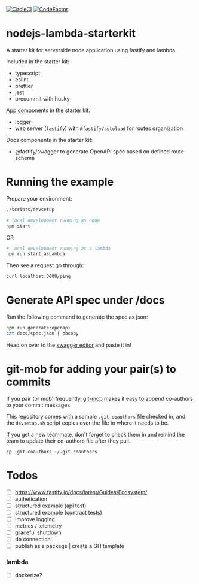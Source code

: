 [![CircleCI](https://dl.circleci.com/status-badge/img/gh/jessicamann/nodejs-lambda-starterkit/tree/main.svg?style=svg)](https://dl.circleci.com/status-badge/redirect/gh/jessicamann/nodejs-lambda-starterkit/tree/main)
[![CodeFactor](https://www.codefactor.io/repository/github/jessicamann/nodejs-lambda-starterkit/badge)](https://www.codefactor.io/repository/github/jessicamann/nodejs-lambda-starterkit)

# nodejs-lambda-starterkit

A starter kit for serverside node application using fastify and lambda.

Included in the starter kit:

- typescript
- eslint
- prettier
- jest
- precommit with husky

App components in the starter kit:

- logger
- web server (`fastify`) with `@fastify/autoload` for routes organization

Docs components in the starter kit:

- @fastify/swagger to generate OpenAPI spec based on defined route schema

# Running the example

Prepare your environment:

```bash
./scripts/devsetup
```

```bash
# local development running as node
npm start
```

OR

```bash
# local development running as a lambda
npm run start:asLambda
```

Then see a request go through:

```bash
curl localhost:3000/ping
```

# Generate API spec under /docs

Run the following command to generate the spec as json:

```bash
npm run generate:openapi
cat docs/spec.json | pbcopy
```

Head on over to the [swagger editor](https://editor-next.swagger.io/) and paste it in!

# git-mob for adding your pair(s) to commits

If you pair (or mob) frequently, [git-mob](https://www.npmjs.com/package/git-mob#add-co-author-from-github) makes it easy to append co-authors to your commit messages.

This repository comes with a sample `.git-coauthors` file checked in, and the `devsetup.sh` script copies over the file to where it needs to be.

If you get a new teammate, don't forget to check them in and remind the team to update their co-authors file after they pull.

```
cp .git-coauthors ~/.git-coauthors
```

# Todos

- [ ] https://www.fastify.io/docs/latest/Guides/Ecosystem/
- [ ] authetication
- [ ] structured example (api test)
- [ ] structured example (contract tests)
- [ ] improve logging
- [ ] metrics / telemetry
- [ ] graceful shutdown
- [ ] db connection
- [ ] publish as a package | create a GH template

### lambda

- [ ] dockerize?
